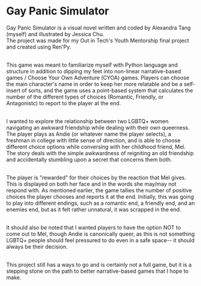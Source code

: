 # Gay Panic Simulator
Gay Panic Simulator is a visual novel written and coded by Alexandra Tang (myself) and illustrated by Jessica Chu. <br />
The project was made for my Out in Tech's Youth Mentorship final project and created using Ren'Py.<br /><br />

This game was meant to familiarize myself with Python language and structure in addition to dipping my feet into non-linear narrative-based games / Choose Your Own Adventure (CYOA) games. Players can choose the main character's name in order to keep her more relatable and be a self-insert of sorts, and the game uses a point-based system that calculates the number of the different types of choices (Romantic, Friendly, or Antagonistc) to report to the player at the end.<br /><br />

I wanted to explore the relationship between two LGBTQ+ women navigating an awkward friendship while dealing with their own queerness. The player plays as Andie (or whatever name the player selects), a freshman in college with little sense of direction, and is able to choose different choice options while conversing with her childhood friend, Mel. The story deals with the simple awkwardness of reigniting an old friendship and accidentally stumbling upon a secret that concerns them both.<br /><br />

The player is "rewarded" for their choices by the reaction that Mel gives. This is displayed on both her face and in the words she may/may not respond with. As mentioned earlier, the game tallies the number of positive choices the player chooses and reports it at the end. Initially, this was going to play into different endings, such as a romantic end, a friendly end, and an enemies end, but as it felt rather unnatural, it was scrapped in the end.<br /><br />

It should also be noted that I wanted players to have the option NOT to come out to Mel, though Andie is canonically queer, as this is not something LGBTQ+ people should feel pressured to do even in a safe space-- it should always be their decision.<br /><br />

This project still has a ways to go and is certainly not a full game, but it is a stepping stone on the path to better narrative-based games that I hope to make.
